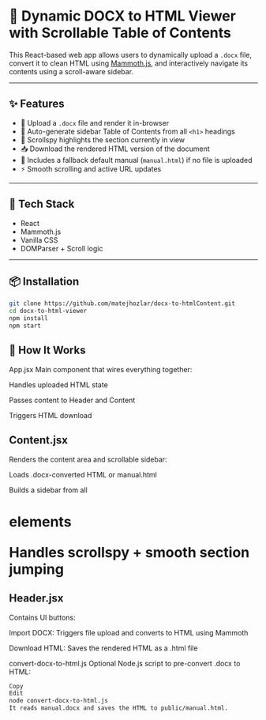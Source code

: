 # 📄 Dynamic DOCX to HTML Viewer with Scrollable Table of Contents

This React-based web app allows users to dynamically upload a `.docx` file, convert it to clean HTML using [Mammoth.js](https://github.com/mwilliamson/mammoth.js), and interactively navigate its contents using a scroll-aware sidebar.

---

## ✨ Features

- 📂 Upload a `.docx` file and render it in-browser
- 📜 Auto-generate sidebar Table of Contents from all `<h1>` headings
- 🧭 Scrollspy highlights the section currently in view
- 📥 Download the rendered HTML version of the document
- 🧪 Includes a fallback default manual (`manual.html`) if no file is uploaded
- ⚡ Smooth scrolling and active URL updates

---

## 🔧 Tech Stack

- React
- Mammoth.js
- Vanilla CSS
- DOMParser + Scroll logic

---

## 📦 Installation

```bash
git clone https://github.com/matejhozlar/docx-to-htmlContent.git
cd docx-to-html-viewer
npm install
npm start
```

## 🧠 How It Works
App.jsx
Main component that wires everything together:

Handles uploaded HTML state

Passes content to Header and Content

Triggers HTML download

## Content.jsx
Renders the content area and scrollable sidebar:

Loads .docx-converted HTML or manual.html

Builds a sidebar from all <h1> elements

Handles scrollspy + smooth section jumping

## Header.jsx
Contains UI buttons:

Import DOCX: Triggers file upload and converts to HTML using Mammoth

Download HTML: Saves the rendered HTML as a .html file

convert-docx-to-html.js
Optional Node.js script to pre-convert .docx to HTML:

```bash
Copy
Edit
node convert-docx-to-html.js
It reads manual.docx and saves the HTML to public/manual.html.
```
